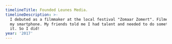 ```yaml
---
timelineTitle: Founded Leunes Media.
timelineDescription: >-
  I debuted as a filmmaker at the local festival "Zomaar Zomert". Filmed it with
  my smartphone. My friends told me I had talent and needed to do something with
  it. So I did! 
year: '2017'
---
```


